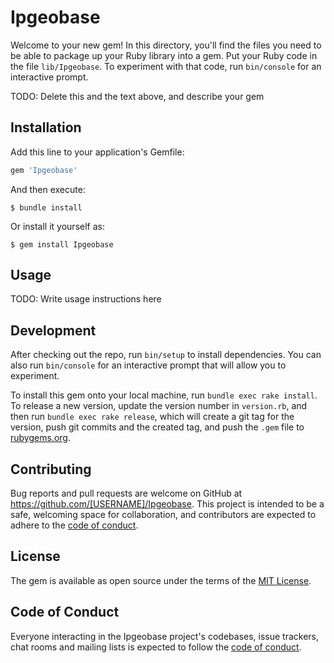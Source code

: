 # Ipgeobase

Welcome to your new gem! In this directory, you'll find the files you need to be able to package up your Ruby library into a gem. Put your Ruby code in the file `lib/Ipgeobase`. To experiment with that code, run `bin/console` for an interactive prompt.

TODO: Delete this and the text above, and describe your gem

## Installation

Add this line to your application's Gemfile:

```ruby
gem 'Ipgeobase'
```

And then execute:

    $ bundle install

Or install it yourself as:

    $ gem install Ipgeobase

## Usage

TODO: Write usage instructions here

## Development

After checking out the repo, run `bin/setup` to install dependencies. You can also run `bin/console` for an interactive prompt that will allow you to experiment.

To install this gem onto your local machine, run `bundle exec rake install`. To release a new version, update the version number in `version.rb`, and then run `bundle exec rake release`, which will create a git tag for the version, push git commits and the created tag, and push the `.gem` file to [rubygems.org](https://rubygems.org).

## Contributing

Bug reports and pull requests are welcome on GitHub at https://github.com/[USERNAME]/Ipgeobase. This project is intended to be a safe, welcoming space for collaboration, and contributors are expected to adhere to the [code of conduct](https://github.com/[USERNAME]/Ipgeobase/blob/master/CODE_OF_CONDUCT.md).

## License

The gem is available as open source under the terms of the [MIT License](https://opensource.org/licenses/MIT).

## Code of Conduct

Everyone interacting in the Ipgeobase project's codebases, issue trackers, chat rooms and mailing lists is expected to follow the [code of conduct](https://github.com/[USERNAME]/Ipgeobase/blob/master/CODE_OF_CONDUCT.md).
